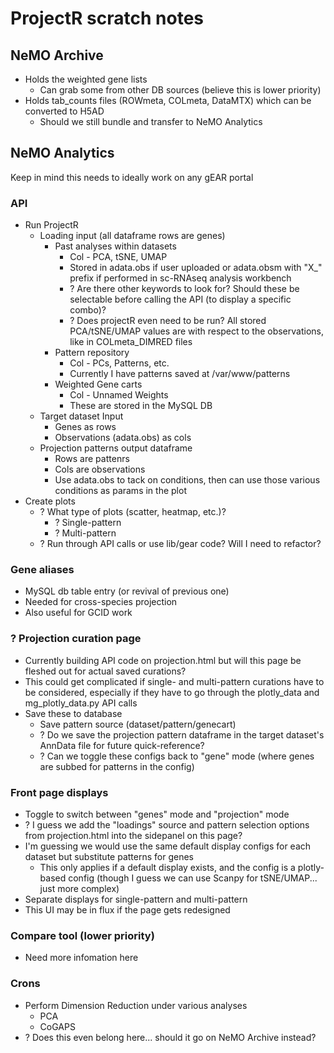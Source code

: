 # ProjectR scratch notes

## NeMO Archive

* Holds the weighted gene lists
  * Can grab some from other DB sources (believe this is lower priority)
* Holds tab_counts files (ROWmeta, COLmeta, DataMTX) which can be converted to H5AD
  * Should we still bundle and transfer to NeMO Analytics

## NeMO Analytics

Keep in mind this needs to ideally work on any gEAR portal

### API

* Run ProjectR
  * Loading input (all dataframe rows are genes)
    * Past analyses within datasets
      * Col - PCA, tSNE, UMAP
      * Stored in adata.obs if user uploaded or adata.obsm with "X_" prefix if performed in sc-RNAseq analysis workbench
      * ? Are there other keywords to look for?  Should these be selectable before calling the API (to display a specific combo)?
      * ? Does projectR even need to be run?  All stored PCA/tSNE/UMAP values are with respect to the observations, like in COLmeta_DIMRED files
    * Pattern repository
      * Col - PCs, Patterns, etc.
      * Currently I have patterns saved at /var/www/patterns
    * Weighted Gene carts
      * Col - Unnamed Weights
      * These are stored in the MySQL DB
  * Target dataset Input
    * Genes as rows
    * Observations (adata.obs) as cols
  * Projection patterns output dataframe
    * Rows are pattenrs
    * Cols are observations
    * Use adata.obs to tack on conditions, then can use those various conditions as params in the plot
* Create plots
  * ? What type of plots (scatter, heatmap, etc.)?
    * ? Single-pattern
    * ? Multi-pattern
  * ? Run through API calls or use lib/gear code?  Will I need to refactor?

### Gene aliases

* MySQL db table entry (or revival of previous one)
* Needed for cross-species projection
* Also useful for GCID work

### ? Projection curation page

* Currently building API code on projection.html but will this page be fleshed out for actual saved curations?
* This could get complicated if single- and multi-pattern curations have to be considered, especially if they have to go through the plotly_data and mg_plotly_data.py API calls
* Save these to database
  * Save pattern source (dataset/pattern/genecart)
  * ? Do we save the projection pattern dataframe in the target dataset's AnnData file for future quick-reference?
  * ? Can we toggle these configs back to "gene" mode (where genes are subbed for patterns in the config)

### Front page displays

* Toggle to switch between "genes" mode and "projection" mode
* ? I guess we add the "loadings" source and pattern selection options from projection.html into the sidepanel on this page?
* I'm guessing we would use the same default display configs for each dataset but substitute patterns for genes
  * This only applies if a default display exists, and the config is a plotly-based config (though I guess we can use Scanpy for tSNE/UMAP... just more complex)
* Separate displays for single-pattern and multi-pattern
* This UI may be in flux if the page gets redesigned

### Compare tool (lower priority)

* Need more infomation here

### Crons

* Perform Dimension Reduction under various analyses
  * PCA
  * CoGAPS
* ? Does this even belong here... should it go on NeMO Archive instead?
